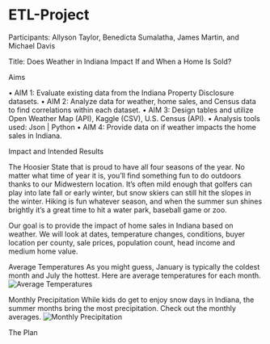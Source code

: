 # ETL-Project
Participants: Allyson Taylor, Benedicta Sumalatha, James Martin, and Michael Davis

Title: Does Weather in Indiana Impact If and When a Home Is Sold?

Aims

•	AIM 1: Evaluate existing data from the Indiana Property Disclosure datasets.
•	AIM 2: Analyze data for weather, home sales, and Census data to find correlations within each dataset. 
•	AIM 3: Design tables and utilize Open Weather Map (API), Kaggle (CSV), U.S. Census (API). 
•	Analysis tools used: Json | Python
•	AIM 4: Provide data on if weather impacts the home sales in Indiana.

Impact and Intended Results

The Hoosier State that is proud to have all four seasons of the year. No matter what time of year it is, you’ll find something fun to do outdoors thanks to our Midwestern location. It’s often mild enough that golfers can play into late fall or early winter, but snow skiers can still hit the slopes in the winter. Hiking is fun whatever season, and when the summer sun shines brightly it’s a great time to hit a water park, baseball game or zoo.


Our goal is to provide the impact of home sales in Indiana based on weather. We will look at dates, temperature changes, conditions, buyer location per county, sale prices, population count, head income and medium home value. 

Average Temperatures
As you might guess, January is typically the coldest month and July the hottest. Here are average temperatures for each month.  
![Average Temperatures](https://visitindiana.com/adportal/Content/FileUploads/cms/weather/weather_chart_temp.png)


Monthly Precipitation
While kids do get to enjoy snow days in Indiana, the summer months bring the most precipitation. Check out the monthly averages.
![Monthly Precipitation](https://visitindiana.com/adportal/Content/FileUploads/cms/weather/weather_chart_precip.png)


The Plan
